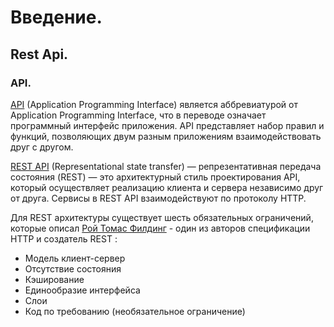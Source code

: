 # Введение.
## Rest Api.

### API.
[API](https://ru.wikipedia.org/wiki/API) (Application Programming Interface) является аббревиатурой от Application Programming Interface, что в переводе означает программный интерфейс приложения.
API представляет набор правил и функций, позволяющих двум разным приложениям взаимодействовать друг с другом.

[REST API](https://ru.wikipedia.org/wiki/REST) (Representational state transfer) — репрезентативная передача состояния (REST) — это архитектурный стиль проектирования API, который осуществляет реализацию клиента и сервера независимо друг от друга. Сервисы в REST API взаимодействуют по протоколу HTTP.

Для REST архитектуры существует шесть обязательных ограничений, которые описал [Рой Томас Филдинг](https://ru.wikipedia.org/wiki/%D0%A4%D0%B8%D0%BB%D0%B4%D0%B8%D0%BD%D0%B3,_%D0%A0%D0%BE%D0%B9) - один из авторов спецификации HTTP и создатель REST :

* Модель клиент-сервер
* Отсутствие состояния
* Кэширование
* Единообразие интерфейса
* Слои
* Код по требованию (необязательное ограничение)